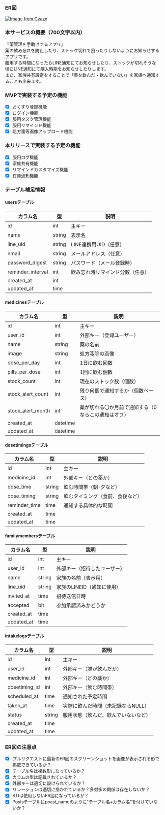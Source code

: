 ### ER図
[![Image from Gyazo](https://i.gyazo.com/3def09407908e5728a7bc110d2a9c014.png)](https://gyazo.com/3def09407908e5728a7bc110d2a9c014)

### 本サービスの概要（700文字以内）
『薬管理を手助けするアプリ』<br>
薬の飲み忘れを防止したり、ストック切れで困ったりしないようにお知らせするアプリです。<br>
服用する時間になったらLINE通知にてお知らせしたり、ストックが切れそうな頃にLINE通知にて購入時期をお知らせしたりします。<br>
また、家族共有設定をすることで「薬を飲んだ・飲んでいない」を家族へ通知することも出来ます。

### MVPで実装する予定の機能
- [x] おくすり登録機能
- [x] ログイン機能
- [x] 服用タスク管理機能
- [x] 服用リマインド機能
- [x] 処方箋等画像アップロード機能

### 本リリースで実装する予定の機能
- [x] 服用ログ機能
- [x] 家族共有機能
- [x] リマインドカスタマイズ機能
- [x] 在庫通知機能

### テーブル補足情報
#### usersテーブル
| カラム名            | 型       | 説明           |
| ------------------ | -------- | -------------- |
| id                 | int      | 主キー            |
| name               | string   | 表示名            |
| line\_uid          | string   | LINE連携用UID（任意） |
| email              | string   | メールアドレス（任意）    |
| password\_digest   | string   | パスワード（メール登録時）  |
| reminder\_interval | int      | 飲み忘れ時リマインド分数（任意） |
| created\_at        | int            |                |
| updated\_at        | time     |                |

#### medicinesテーブル
| カラム名                 | 型        | 説明                         |
| -------------------- | -------- | -------------------------- |
| id                   | int      | 主キー                        |
| user\_id             | int      | 外部キー（登録ユーザー）               |
| name                 | string   | 薬の名前                       |
| image                | string   | 処方箋等の画像                    |
| dose\_per\_day       | int      | 1日に飲む回数                    |
| pills\_per\_dose     | int      | 1回に飲む個数                    |
| stock\_count         | int      | 現在のストック数（個数）               |
| stock\_alert\_count  | int      | 残り何個で通知するか（個数ベース）          |
| stock\_alert\_month  | int      | 薬が切れる〇か月前で通知する（0ならこの通知はオフ） |
| created\_at          | datetime |                            |
| updated\_at          | datetime |                            |


#### dosetimingsテーブル
| カラム名          | 型        | 説明           |
| --------------   | -------- | ------------ |
| id               | int      | 主キー          |
| medicine\_id     | int      | 外部キー（どの薬か）   |
| dose\_time       | string   | 飲む時間帯（朝･夕など） |
| dose\_timing     | string   | 飲むタイミング（食前、食後など） |
| reminder\_time   | time     | 通知する具体的な時間   |
| created\_at      | time     |              |
| updated\_at      | time     |              |

#### familymembersテーブル
| カラム名     | 型       | 説明             |
| ----------- | -------- | ---------------- |
| id          | int      | 主キー            |
| user\_id    | int      | 外部キー（招待したユーザー）   |
| name        | string   | 家族の名前（表示用）       |
| line\_uid   | string   | 家族のLINEID（通知に使用） |
| invited\_at | time     | 招待送信日時           |
| accepted    | bit      | 参加承認済みかどうか       |
| created\_at | time     |                  |
| updated\_at | time     |                  |

#### intakelogsテーブル
| カラム名          | 型       | 説明                          |
| ---------------- | -------- | ----------------------------- |
| id               | int      | 主キー                       |
| user\_id         | int      | 外部キー（誰が飲んだか）      |
| medicine\_id     | int      | 外部キー（どの薬か）          |
| dosetiming\_id   | int      | 外部キー（飲む時間帯）        |
| scheduled\_at    | time     | 通知された予定時間                 |
| taken\_at        | time     | 実際に飲んだ時間（未記録ならNULL）  |
| status           | string   | 服用状態（飲んだ、飲んでいないなど） |
| created\_at      | time     |                               |
| updated\_at      | time     |                               |


### ER図の注意点
- [x] プルリクエストに最新のER図のスクリーンショットを画像が表示される形で掲載できているか？
- [x] テーブル名は複数形になっているか？
- [x] カラムの型は記載されているか？
- [x] 外部キーは適切に設けられているか？
- [x] リレーションは適切に描かれているか？多対多の関係は存在しないか？
- [x] STIは使用しないER図になっているか？
- [x] Postsテーブルにpoast_nameのように"テーブル名+カラム名"を付けていないか？